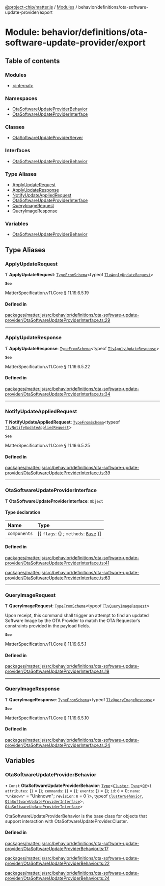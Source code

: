 [@project-chip/matter.js](../README.md) / [Modules](../modules.md) / behavior/definitions/ota-software-update-provider/export

# Module: behavior/definitions/ota-software-update-provider/export

## Table of contents

### Modules

- [\<internal\>](behavior_definitions_ota_software_update_provider_export._internal_.md)

### Namespaces

- [OtaSoftwareUpdateProviderBehavior](behavior_definitions_ota_software_update_provider_export.OtaSoftwareUpdateProviderBehavior.md)
- [OtaSoftwareUpdateProviderInterface](behavior_definitions_ota_software_update_provider_export.OtaSoftwareUpdateProviderInterface.md)

### Classes

- [OtaSoftwareUpdateProviderServer](../classes/behavior_definitions_ota_software_update_provider_export.OtaSoftwareUpdateProviderServer.md)

### Interfaces

- [OtaSoftwareUpdateProviderBehavior](../interfaces/behavior_definitions_ota_software_update_provider_export.OtaSoftwareUpdateProviderBehavior-1.md)

### Type Aliases

- [ApplyUpdateRequest](behavior_definitions_ota_software_update_provider_export.md#applyupdaterequest)
- [ApplyUpdateResponse](behavior_definitions_ota_software_update_provider_export.md#applyupdateresponse)
- [NotifyUpdateAppliedRequest](behavior_definitions_ota_software_update_provider_export.md#notifyupdateappliedrequest)
- [OtaSoftwareUpdateProviderInterface](behavior_definitions_ota_software_update_provider_export.md#otasoftwareupdateproviderinterface)
- [QueryImageRequest](behavior_definitions_ota_software_update_provider_export.md#queryimagerequest)
- [QueryImageResponse](behavior_definitions_ota_software_update_provider_export.md#queryimageresponse)

### Variables

- [OtaSoftwareUpdateProviderBehavior](behavior_definitions_ota_software_update_provider_export.md#otasoftwareupdateproviderbehavior)

## Type Aliases

### ApplyUpdateRequest

Ƭ **ApplyUpdateRequest**: [`TypeFromSchema`](tlv_export.md#typefromschema)\<typeof [`TlvApplyUpdateRequest`](cluster_export.OtaSoftwareUpdateProvider.md#tlvapplyupdaterequest)\>

**`See`**

MatterSpecification.v11.Core § 11.19.6.5.19

#### Defined in

[packages/matter.js/src/behavior/definitions/ota-software-update-provider/OtaSoftwareUpdateProviderInterface.ts:29](https://github.com/project-chip/matter.js/blob/6d3b6a5d957d88a9231d6ecab4bb41f8133112be/packages/matter.js/src/behavior/definitions/ota-software-update-provider/OtaSoftwareUpdateProviderInterface.ts#L29)

___

### ApplyUpdateResponse

Ƭ **ApplyUpdateResponse**: [`TypeFromSchema`](tlv_export.md#typefromschema)\<typeof [`TlvApplyUpdateResponse`](cluster_export.OtaSoftwareUpdateProvider.md#tlvapplyupdateresponse)\>

**`See`**

MatterSpecification.v11.Core § 11.19.6.5.22

#### Defined in

[packages/matter.js/src/behavior/definitions/ota-software-update-provider/OtaSoftwareUpdateProviderInterface.ts:34](https://github.com/project-chip/matter.js/blob/6d3b6a5d957d88a9231d6ecab4bb41f8133112be/packages/matter.js/src/behavior/definitions/ota-software-update-provider/OtaSoftwareUpdateProviderInterface.ts#L34)

___

### NotifyUpdateAppliedRequest

Ƭ **NotifyUpdateAppliedRequest**: [`TypeFromSchema`](tlv_export.md#typefromschema)\<typeof [`TlvNotifyUpdateAppliedRequest`](cluster_export.OtaSoftwareUpdateProvider.md#tlvnotifyupdateappliedrequest)\>

**`See`**

MatterSpecification.v11.Core § 11.19.6.5.25

#### Defined in

[packages/matter.js/src/behavior/definitions/ota-software-update-provider/OtaSoftwareUpdateProviderInterface.ts:39](https://github.com/project-chip/matter.js/blob/6d3b6a5d957d88a9231d6ecab4bb41f8133112be/packages/matter.js/src/behavior/definitions/ota-software-update-provider/OtaSoftwareUpdateProviderInterface.ts#L39)

___

### OtaSoftwareUpdateProviderInterface

Ƭ **OtaSoftwareUpdateProviderInterface**: `Object`

#### Type declaration

| Name | Type |
| :------ | :------ |
| `components` | [\{ `flags`: {} ; `methods`: [`Base`](../interfaces/behavior_definitions_ota_software_update_provider_export.OtaSoftwareUpdateProviderInterface.Base.md)  }] |

#### Defined in

[packages/matter.js/src/behavior/definitions/ota-software-update-provider/OtaSoftwareUpdateProviderInterface.ts:41](https://github.com/project-chip/matter.js/blob/6d3b6a5d957d88a9231d6ecab4bb41f8133112be/packages/matter.js/src/behavior/definitions/ota-software-update-provider/OtaSoftwareUpdateProviderInterface.ts#L41)

[packages/matter.js/src/behavior/definitions/ota-software-update-provider/OtaSoftwareUpdateProviderInterface.ts:63](https://github.com/project-chip/matter.js/blob/6d3b6a5d957d88a9231d6ecab4bb41f8133112be/packages/matter.js/src/behavior/definitions/ota-software-update-provider/OtaSoftwareUpdateProviderInterface.ts#L63)

___

### QueryImageRequest

Ƭ **QueryImageRequest**: [`TypeFromSchema`](tlv_export.md#typefromschema)\<typeof [`TlvQueryImageRequest`](cluster_export.OtaSoftwareUpdateProvider.md#tlvqueryimagerequest)\>

Upon receipt, this command shall trigger an attempt to find an updated Software Image by the OTA Provider to match
the OTA Requestor’s constraints provided in the payload fields.

**`See`**

MatterSpecification.v11.Core § 11.19.6.5.1

#### Defined in

[packages/matter.js/src/behavior/definitions/ota-software-update-provider/OtaSoftwareUpdateProviderInterface.ts:19](https://github.com/project-chip/matter.js/blob/6d3b6a5d957d88a9231d6ecab4bb41f8133112be/packages/matter.js/src/behavior/definitions/ota-software-update-provider/OtaSoftwareUpdateProviderInterface.ts#L19)

___

### QueryImageResponse

Ƭ **QueryImageResponse**: [`TypeFromSchema`](tlv_export.md#typefromschema)\<typeof [`TlvQueryImageResponse`](cluster_export.OtaSoftwareUpdateProvider.md#tlvqueryimageresponse)\>

**`See`**

MatterSpecification.v11.Core § 11.19.6.5.10

#### Defined in

[packages/matter.js/src/behavior/definitions/ota-software-update-provider/OtaSoftwareUpdateProviderInterface.ts:24](https://github.com/project-chip/matter.js/blob/6d3b6a5d957d88a9231d6ecab4bb41f8133112be/packages/matter.js/src/behavior/definitions/ota-software-update-provider/OtaSoftwareUpdateProviderInterface.ts#L24)

## Variables

### OtaSoftwareUpdateProviderBehavior

• `Const` **OtaSoftwareUpdateProviderBehavior**: [`Type`](../interfaces/behavior_cluster_export.ClusterBehavior.Type.md)\<[`Cluster`](../interfaces/cluster_export.OtaSoftwareUpdateProvider.Cluster.md), [`Type`](../interfaces/behavior_cluster_export.ClusterBehavior.Type.md)\<[`Of`](../interfaces/cluster_export.ClusterType.Of.md)\<\{ `attributes`: {} = \{}; `commands`: {} = \{}; `events`: {} = \{}; `id`: ``0`` = 0; `name`: ``"Unknown"`` = "Unknown"; `revision`: ``0`` = 0 }\>, typeof [`ClusterBehavior`](behavior_cluster_export.ClusterBehavior.md), [`OtaSoftwareUpdateProviderInterface`](behavior_definitions_ota_software_update_provider_export.md#otasoftwareupdateproviderinterface)\>, [`OtaSoftwareUpdateProviderInterface`](behavior_definitions_ota_software_update_provider_export.md#otasoftwareupdateproviderinterface)\>

OtaSoftwareUpdateProviderBehavior is the base class for objects that support interaction with OtaSoftwareUpdateProvider.Cluster.

#### Defined in

[packages/matter.js/src/behavior/definitions/ota-software-update-provider/OtaSoftwareUpdateProviderBehavior.ts:17](https://github.com/project-chip/matter.js/blob/6d3b6a5d957d88a9231d6ecab4bb41f8133112be/packages/matter.js/src/behavior/definitions/ota-software-update-provider/OtaSoftwareUpdateProviderBehavior.ts#L17)

[packages/matter.js/src/behavior/definitions/ota-software-update-provider/OtaSoftwareUpdateProviderBehavior.ts:22](https://github.com/project-chip/matter.js/blob/6d3b6a5d957d88a9231d6ecab4bb41f8133112be/packages/matter.js/src/behavior/definitions/ota-software-update-provider/OtaSoftwareUpdateProviderBehavior.ts#L22)

[packages/matter.js/src/behavior/definitions/ota-software-update-provider/OtaSoftwareUpdateProviderBehavior.ts:24](https://github.com/project-chip/matter.js/blob/6d3b6a5d957d88a9231d6ecab4bb41f8133112be/packages/matter.js/src/behavior/definitions/ota-software-update-provider/OtaSoftwareUpdateProviderBehavior.ts#L24)
